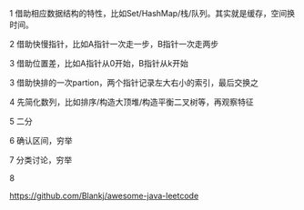 

1  借助相应数据结构的特性，比如Set/HashMap/栈/队列。其实就是缓存，空间换时间。

2 借助快慢指针，比如A指针一次走一步，B指针一次走两步

3 借助位置差，比如A指针从0开始，B指针从k开始

3 借助快排的一次partion，两个指针记录左大右小的索引，最后交换之

4 先简化数列，比如排序/构造大顶堆/构造平衡二叉树等，再观察特征

5 二分

6 确认区间，穷举

7 分类讨论，穷举

8

https://github.com/Blankj/awesome-java-leetcode
